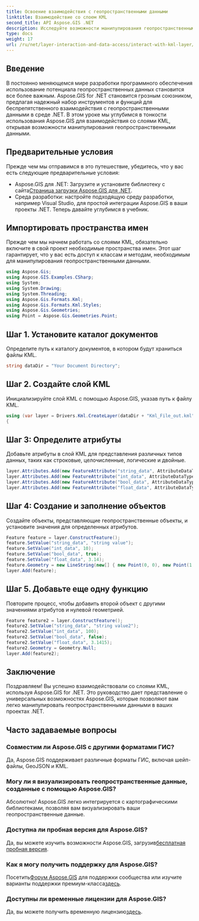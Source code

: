```yaml
---
title: Освоение взаимодействия с геопространственными данными
linktitle: Взаимодействие со слоем KML
second_title: API Aspose.GIS .NET
description: Исследуйте возможности манипулирования геопространственными данными в .NET с помощью Aspose.GIS. Пошаговое руководство по взаимодействию со слоями KML. Загрузите бесплатную пробную версию прямо сейчас!
type: docs
weight: 17
url: /ru/net/layer-interaction-and-data-access/interact-with-kml-layer/
---
```

## Введение
В постоянно меняющемся мире разработки программного обеспечения использование потенциала геопространственных данных становится все более важным. Aspose.GIS for .NET становится грозным союзником, предлагая надежный набор инструментов и функций для беспрепятственного взаимодействия с геопространственными данными в среде .NET. В этом уроке мы углубимся в тонкости использования Aspose.GIS для взаимодействия со слоями KML, открывая возможности манипулирования геопространственными данными.
## Предварительные условия
Прежде чем мы отправимся в это путешествие, убедитесь, что у вас есть следующие предварительные условия:
-  Aspose.GIS для .NET: Загрузите и установите библиотеку с сайта[Страница загрузки Aspose.GIS для .NET](https://releases.aspose.com/gis/net/).
- Среда разработки: настройте подходящую среду разработки, например Visual Studio, для простой интеграции Aspose.GIS в ваши проекты .NET.
Теперь давайте углубимся в учебник.
## Импортировать пространства имен
Прежде чем мы начнем работать со слоями KML, обязательно включите в свой проект необходимые пространства имен. Этот шаг гарантирует, что у вас есть доступ к классам и методам, необходимым для манипулирования геопространственными данными.
```csharp
using Aspose.Gis;
using Aspose.GIS.Examples.CSharp;
using System;
using System.Drawing;
using System.Threading;
using Aspose.Gis.Formats.Kml;
using Aspose.Gis.Formats.Kml.Styles;
using Aspose.Gis.Geometries;
using Point = Aspose.Gis.Geometries.Point;
```
## Шаг 1. Установите каталог документов
Определите путь к каталогу документов, в котором будут храниться файлы KML.
```csharp
string dataDir = "Your Document Directory";
```
## Шаг 2. Создайте слой KML
Инициализируйте слой KML с помощью Aspose.GIS, указав путь к файлу KML.
```csharp
using (var layer = Drivers.Kml.CreateLayer(dataDir + "Kml_File_out.kml"))
{
```
## Шаг 3: Определите атрибуты
Добавьте атрибуты в слой KML для представления различных типов данных, таких как строковые, целочисленные, логические и двойные.
```csharp
layer.Attributes.Add(new FeatureAttribute("string_data", AttributeDataType.String));
layer.Attributes.Add(new FeatureAttribute("int_data", AttributeDataType.Integer));
layer.Attributes.Add(new FeatureAttribute("bool_data", AttributeDataType.Boolean));
layer.Attributes.Add(new FeatureAttribute("float_data", AttributeDataType.Double));
```
## Шаг 4: Создание и заполнение объектов
Создайте объекты, представляющие геопространственные объекты, и установите значения для определенных атрибутов.
```csharp
Feature feature = layer.ConstructFeature();
feature.SetValue("string_data", "string value");
feature.SetValue("int_data", 10);
feature.SetValue("bool_data", true);
feature.SetValue("float_data", 3.14);
feature.Geometry = new LineString(new[] { new Point(0, 0), new Point(1, 1) });
layer.Add(feature);
```
## Шаг 5. Добавьте еще одну функцию
Повторите процесс, чтобы добавить второй объект с другими значениями атрибутов и нулевой геометрией.
```csharp
Feature feature2 = layer.ConstructFeature();
feature2.SetValue("string_data", "string value2");
feature2.SetValue("int_data", 100);
feature2.SetValue("bool_data", false);
feature2.SetValue("float_data", 3.1415);
feature2.Geometry = Geometry.Null;
layer.Add(feature2);
```
## Заключение
Поздравляем! Вы успешно взаимодействовали со слоями KML, используя Aspose.GIS for .NET. Это руководство дает представление о универсальных возможностях Aspose.GIS, которые позволяют вам легко манипулировать геопространственными данными в ваших проектах .NET.
## Часто задаваемые вопросы
### Совместим ли Aspose.GIS с другими форматами ГИС?
Да, Aspose.GIS поддерживает различные форматы ГИС, включая шейп-файлы, GeoJSON и KML.
### Могу ли я визуализировать геопространственные данные, созданные с помощью Aspose.GIS?
Абсолютно! Aspose.GIS легко интегрируется с картографическими библиотеками, позволяя вам визуализировать ваши геопространственные данные.
### Доступна ли пробная версия для Aspose.GIS?
 Да, вы можете изучить возможности Aspose.GIS, загрузив[бесплатная пробная версия](https://releases.aspose.com/).
### Как я могу получить поддержку для Aspose.GIS?
 Посетить[Форум Aspose.GIS](https://forum.aspose.com/c/gis/33) для поддержки сообщества или изучите варианты поддержки премиум-класса[здесь](https://purchase.aspose.com/buy).
### Доступны ли временные лицензии для Aspose.GIS?
 Да, вы можете получить временную лицензию[здесь](https://purchase.aspose.com/temporary-license/).